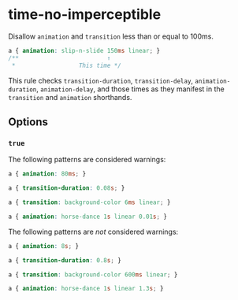 # time-no-imperceptible

Disallow `animation` and `transition` less than or equal to 100ms.

```css
a { animation: slip-n-slide 150ms linear; }
/**                         ↑
 *                  This time */
```

This rule checks `transition-duration`, `transition-delay`, `animation-duration`, `animation-delay`, and those times as they manifest in the `transition` and `animation` shorthands.

## Options

### `true`

The following patterns are considered warnings:

```css
a { animation: 80ms; }
```

```css
a { transition-duration: 0.08s; }
```

```css
a { transition: background-color 6ms linear; }
```

```css
a { animation: horse-dance 1s linear 0.01s; }
```

The following patterns are *not* considered warnings:

```css
a { animation: 8s; }
```

```css
a { transition-duration: 0.8s; }
```

```css
a { transition: background-color 600ms linear; }
```

```css
a { animation: horse-dance 1s linear 1.3s; }
```
